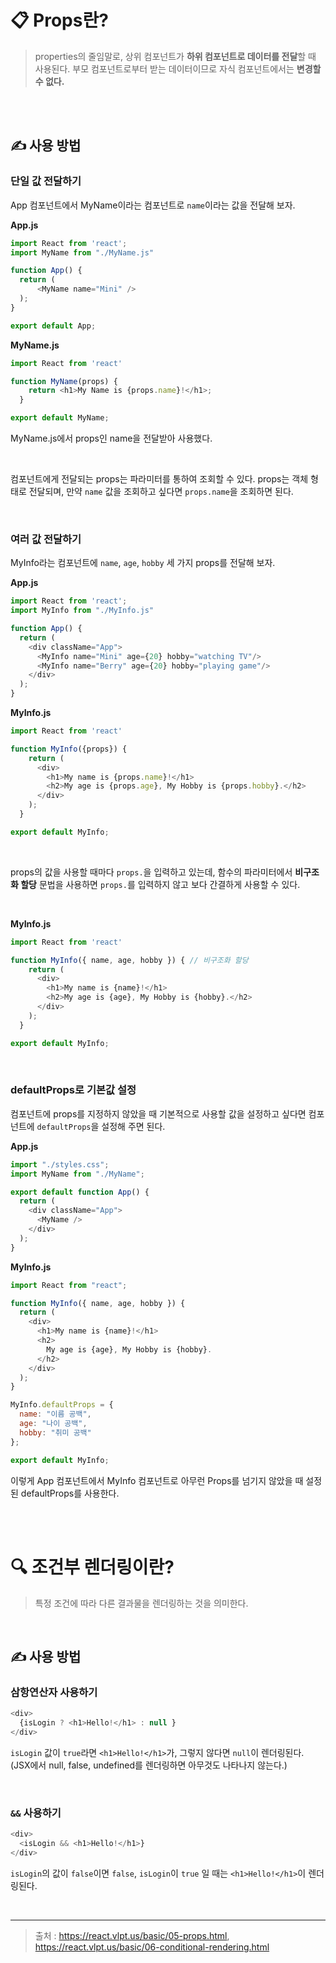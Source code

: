 
# 📋 Props란?
> properties의 줄임말로, 상위 컴포넌트가 **하위 컴포넌트로 데이터를 전달**할 때 사용된다.
부모 컴포넌트로부터 받는 데이터이므로 자식 컴포넌트에서는 **변경할 수 없다.**

<br><br>

## ✍️ 사용 방법
### 단일 값 전달하기
App 컴포넌트에서 MyName이라는 컴포넌트로 `name`이라는 값을 전달해 보자.

**App.js**
```javascript
import React from 'react';
import MyName from "./MyName.js"

function App() {
  return (
      <MyName name="Mini" />
  );
}

export default App;
```

**MyName.js**
```javascript
import React from 'react'

function MyName(props) {
    return <h1>My Name is {props.name}!</h1>;
  }

export default MyName;
```
MyName.js에서 props인 name을 전달받아 사용했다. 

<br>


컴포넌트에게 전달되는 props는 파라미터를 통하여 조회할 수 있다. props는 객체 형태로 전달되며, 만약 `name` 값을 조회하고 싶다면 `props.name`을 조회하면 된다.

<br>

### 여러 값 전달하기
MyInfo라는 컴포넌트에 `name`, `age`, `hobby` 세 가지 props를 전달해 보자.

**App.js**
```javascript
import React from 'react';
import MyInfo from "./MyInfo.js"

function App() {
  return (
    <div className="App">
      <MyInfo name="Mini" age={20} hobby="watching TV"/>
      <MyInfo name="Berry" age={20} hobby="playing game"/>
    </div>
  );
}
```


**MyInfo.js**
```javascript
import React from 'react'

function MyInfo({props}) {
    return (
      <div>
      	<h1>My name is {props.name}!</h1>
	  	<h2>My age is {props.age}, My Hobby is {props.hobby}.</h2>
      </div>
  	);
  }

export default MyInfo;
```

<br>

props의 값을 사용할 때마다 `props.`을 입력하고 있는데,
함수의 파라미터에서 **비구조화 할당** 문법을 사용하면 `props.`를 입력하지 않고 보다 간결하게 사용할 수 있다.

<br>

**MyInfo.js**
```javascript
import React from 'react'

function MyInfo({ name, age, hobby }) { // 비구조화 할당
    return (
      <div>
       	<h1>My name is {name}!</h1>
	  	<h2>My age is {age}, My Hobby is {hobby}.</h2>
      </div>
  	);
  }

export default MyInfo;
```

<br>

### defaultProps로 기본값 설정
컴포넌트에 props를 지정하지 않았을 때 기본적으로 사용할 값을 설정하고 싶다면 컴포넌트에 `defaultProps`을 설정해 주면 된다.

**App.js**
```javascript
import "./styles.css";
import MyName from "./MyName";

export default function App() {
  return (
    <div className="App">
      <MyName />
    </div>
  );
}

```

**MyInfo.js**
```javascript
import React from "react";

function MyInfo({ name, age, hobby }) {
  return (
    <div>
      <h1>My name is {name}!</h1>
      <h2>
        My age is {age}, My Hobby is {hobby}.
      </h2>
    </div>
  );
}

MyInfo.defaultProps = {
  name: "이름 공백",
  age: "나이 공백",
  hobby: "취미 공백"
};

export default MyInfo;
```

이렇게 App 컴포넌트에서 MyInfo 컴포넌트로 아무런 Props를 넘기지 않았을 때 설정된 defaultProps를 사용한다.


<br><br>

# 🔍 조건부 렌더링이란?
> 특정 조건에 따라 다른 결과물을 렌더링하는 것을 의미한다.

<br>

## ✍️ 사용 방법
### 삼항연산자 사용하기
```javascript
<div>
  {isLogin ? <h1>Hello!</h1> : null }
</div>
```

`isLogin` 값이 `true`라면 `<h1>Hello!</h1>`가, 그렇지 않다면 `null`이 렌더링된다.
(JSX에서 null, false, undefined를 렌더링하면 아무것도 나타나지 않는다.)

<br>

### `&&` 사용하기
```javascript
<div>
  <isLogin && <h1>Hello!</h1>}
</div>
```
`isLogin`의 값이 `false`이면 `false`, `isLogin`이 `true` 일 때는 `<h1>Hello!</h1>`이 렌더링된다.

<br>

<hr>
 

> 출처 : https://react.vlpt.us/basic/05-props.html, https://react.vlpt.us/basic/06-conditional-rendering.html
